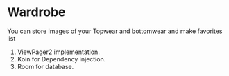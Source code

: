 # Wardrobe
You can store images of your Topwear and bottomwear and make favorites list

1. ViewPager2 implementation.
2. Koin for Dependency injection.
3. Room for database.
